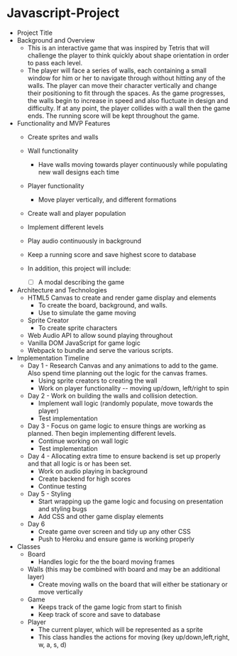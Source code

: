 # Javascript-Project

* Project Title
* Background and Overview 
    * This is an interactive game that was inspired by Tetris that will challenge the player to think quickly about shape orientation in order to pass each level. 
    * The player will face a series of walls, each containing a small window for him or her to navigate through without hitting any of the walls. The player can move their character vertically and change their positioning to fit through the spaces. As the game progresses, the walls begin to increase in speed and also fluctuate in design and difficulty. If at any point, the player collides with a wall then the game ends. The running score will be kept throughout the game.
* Functionality and MVP Features
    * Create sprites and walls
    * Wall functionality 
        * Have walls moving towards player continuously while populating new wall designs each time 
    * Player functionality
        * Move player vertically, and different formations
    * Create wall and player population 
    * Implement different levels 
    * Play audio continuously in background
    * Keep a running score and save highest score to database

    * In addition, this project will include:
      - [ ] A modal describing the game

* Architecture and Technologies
    * HTML5 Canvas to create and render game display and elements
        * To create the board, background, and walls. 
        * Use to simulate the game moving
    * Sprite Creator 
        * To create sprite characters
    * Web Audio API to allow sound playing throughout 
    * Vanilla DOM JavaScript for game logic 
    * Webpack to bundle and serve the various scripts.
* Implementation Timeline
    * Day 1 - Research Canvas and any animations to add to the game. Also spend time planning out the logic for the canvas frames.
        * Using sprite creators to creating the wall 
        * Work on player functionality -- moving up/down, left/right to spin 
    * Day 2 - Work on building the walls and collision detection.
        * Implement wall logic (randomly populate, move towards the player)
        * Test implementation
    * Day 3 - Focus on game logic to ensure things are working as planned. Then begin implementing different levels.
        * Continue working on wall logic
        * Test implementation
    * Day 4 - Allocating extra time to ensure backend is set up properly and that all logic is or has been set.
        * Work on audio playing in background
        * Create backend for high scores
        * Continue testing
    * Day 5 - Styling
        * Start wrapping up the game logic and focusing on presentation and styling bugs
        * Add CSS and other game display elements
    * Day 6 
        * Create game over screen and tidy up any other CSS
        * Push to Heroku and ensure game is working properly
* Classes 
    * Board
        * Handles logic for the the board moving frames
    * Walls (this may be combined with board and may be an additional layer)
        * Create moving walls on the board that will either be stationary or move vertically
    * Game
        * Keeps track of the game logic from start to finish 
        * Keep track of score and save to database 
    * Player
        * The current player, which will be represented as a sprite
        * This class handles the actions for moving (key up/down,left,right, w, a, s, d)
    